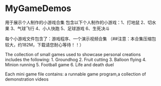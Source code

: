 # MyGameDemos
用于展示个人制作的小游戏合集 
包含以下个人制作的小游戏：1、打地鼠 2、切水果 3、气球飞行 4、小人快跑 5、足球游戏 6、生死决斗

每个小游戏文件包含了：游戏程序、一个演示视频合集
（##注意：本合集压缩包较大，约182M，下载请您耐心等待！！）

The collection of small games used to showcase personal creations includes the following: 1. Groundhog 2. Fruit cutting 3. Balloon flying 4. Minion running 5. Football game 6. Life and death duel

Each mini game file contains: a runnable game program,a collection of demonstration videos

